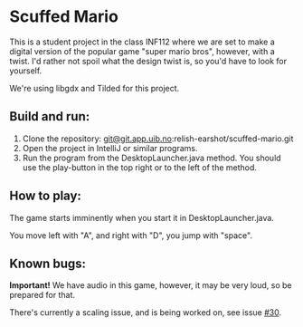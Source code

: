 # Scuffed Mario
This is a student project in the class INF112 where we are set to make a digital version of the popular game "super mario bros", however, with a twist. I'd rather not spoil what the design twist is, so you'd have to look for yourself.

We're using libgdx and Tilded for this project.

## Build and run:
1. Clone the repository: git@git.app.uib.no:relish-earshot/scuffed-mario.git
2. Open the project in IntelliJ or similar programs.
3. Run the program from the DesktopLauncher.java method. You should use the play-button in the top right or to the left of the method.

## How to play:
The game starts imminently when you start it in DesktopLauncher.java.

You move left with "A", and right with "D", you jump with "space". 

## Known bugs:
**Important!** We have audio in this game, however, it may be very loud, so be prepared for that.

There's currently a scaling issue, and is being worked on, see issue [#30](https://git.app.uib.no/relish-earshot/scuffed-mario/-/issues/30).

